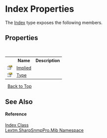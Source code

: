 # Index Properties
 

The <a href="T_Lextm_SharpSnmpPro_Mib_Index">Index</a> type exposes the following members.


## Properties
&nbsp;<table><tr><th></th><th>Name</th><th>Description</th></tr><tr><td>![Public property](media/pubproperty.gif "Public property")</td><td><a href="P_Lextm_SharpSnmpPro_Mib_Index_Implied">Implied</a></td><td /></tr><tr><td>![Public property](media/pubproperty.gif "Public property")</td><td><a href="P_Lextm_SharpSnmpPro_Mib_Index_Type">Type</a></td><td /></tr></table>&nbsp;
<a href="#index-properties">Back to Top</a>

## See Also


#### Reference
<a href="T_Lextm_SharpSnmpPro_Mib_Index">Index Class</a><br /><a href="N_Lextm_SharpSnmpPro_Mib">Lextm.SharpSnmpPro.Mib Namespace</a><br />